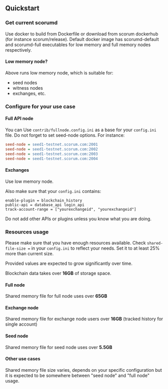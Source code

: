 Quickstart
----------

### Get current scorumd
Use docker to build from Dockerfile or download from scorum dockerhub (for instance scorum/release).
Default docker image has scorumd-default and scorumd-full executables for low memory and full memory
nodes respectively.

#### Low memory node?
Above runs low memory node, which is suitable for:
- seed nodes
- witness nodes
- exchanges, etc.

### Configure for your use case
#### Full API node
You can Use `contrib/fullnode.config.ini` as a base for your `config.ini` file. 
Do not forget to set seed-node options. For instance:

```ini
seed-node = seed1-testnet.scorum.com:2001
seed-node = seed1-testnet.scorum.com:2002
seed-node = seed1-testnet.scorum.com:2003
seed-node = seed1-testnet.scorum.com:2004
```

#### Exchanges
Use low memory node.

Also make sure that your `config.ini` contains:
```
enable-plugin = blockchain_history
public-api = database_api login_api
track-account-range = ["yourexchangeid", "yourexchangeid"]
```
Do not add other APIs or plugins unless you know what you are doing.

### Resources usage

Please make sure that you have enough resources available.
Check `shared-file-size =` in your `config.ini` to reflect your needs.
Set it to at least 25% more than current size.

Provided values are expected to grow significantly over time.

Blockchain data takes over **16GB** of storage space.

#### Full node
Shared memory file for full node uses over **65GB**

#### Exchange node
Shared memory file for exchange node users over **16GB**
(tracked history for single account)

#### Seed node
Shared memory file for seed node uses over **5.5GB**

#### Other use cases
Shared memory file size varies, depends on your specific configuration but it is expected to be somewhere between "seed node" and "full node" usage.
